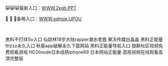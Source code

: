 <p>
	😸😸😸最新入口：<a href="http://www.baidu.com/link?url=6MA2SWnO3Raqke39an_0PUxosM6ZrUGzi1BN9tNnlPW&wd">WWW.2xqh.PPT</a> 
	<p>
		🤢
🤢
🤢备用入口：<a href="http://www.baidu.com/link?url=6MA2SWnO3Raqke39an_0PUxosM6ZrUGzi1BN9tNnlPW&wd">WWW.xqhgje.UPOU</a> 
	</p>
	<p>
		<br />
	</p>
	<p>
		黑料不打烊So入口
仙踪林19岁大陆rapper潮水老狼
果冻传媒白晶晶
黑料正能量tttzzz永久入口
秋葵app破解永久下载网站
黑料正能量导航入口
狼群社区视频免费观看游戏
HD2linode日本成熟iphone69
日本网站正能量
荔枝视频在线观看高清完整版
	</p>
